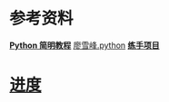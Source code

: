# 参考资料

**[Python 简明教程](http://old.sebug.net/paper/python/)**
[廖雪峰.python](http://www.liaoxuefeng.com/wiki/001374738125095c955c1e6d8bb493182103fac9270762a000)
**[练手项目](https://www.zhihu.com/question/29372574)**


# [进度](http://old.sebug.net/paper/python/ch10s02.html)